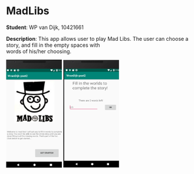 # MadLibs
**Student**: WP van Dijk, 10421661  

**Description**: This app allows user to play Mad Libs. The user can choose a story, and fill in the empty spaces with  
words of his/her choosing.

<img src="https://github.com/MyBunzor/MadLibs/blob/master/docs/MadLibs1.png" width="30%" height="30%"/> <img src="https://github.com/MyBunzor/MadLibs/blob/master/docs/MadLIbs2.png" width="30%" height="30%"/>

